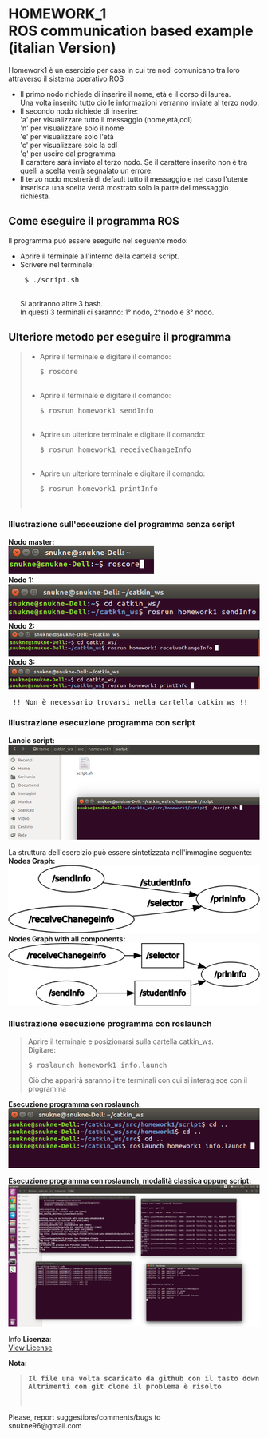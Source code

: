 # HOMEWORK_1<br>ROS communication based example (italian Version)

Homework1 è un esercizio per casa in cui tre nodi comunicano tra loro attraverso il sistema operativo ROS<br>
<html>
  <head>
  </head>
  <body>
    <ul>
      <li>
      Il primo nodo richiede di inserire il nome, età e il corso di laurea. <br>
      Una volta inserito tutto ciò le informazioni verranno inviate al terzo nodo.
      </li>
      <li>
      Il secondo nodo richiede di inserire: <br>
                                            'a' per visualizzare tutto il messaggio (nome,età,cdl) <br>
                                            'n' per visualizzare solo il nome <br>
                                            'e' per visualizzare solo l'età <br>
                                            'c' per visualizzare solo la cdl <br>
                                            'q' per uscire dal programma <br>
      Il carattere sarà inviato al terzo nodo. Se il carattere inserito non è tra quelli a scelta verrà segnalato un errore.
      </li>
      <li>
      Il terzo nodo mostrerà di default tutto il messaggio e nel caso l'utente inserisca una scelta verrà mostrato solo la parte del messaggio richiesta. <br>
      </li>
    </ul>
    <h2> Come eseguire il programma ROS </h2>
    Il programma può essere eseguito nel seguente modo:
    <ul>
      <li>
      Aprire il terminale all'interno della cartella script.
      </li>
      <li>
      Scrivere nel terminale:
      <pre> $ ./script.sh </pre> <br>
      Si apriranno altre 3 bash. <br>
      In questi 3 terminali ci saranno: 1° nodo, 2°nodo e 3° nodo. <br>
      </li>
    </ul>
    <h2> Ulteriore metodo per eseguire il programma </h2>
    <blockquote>
    <ul>
      <li>
        Aprire il terminale e digitare il comando: <br>
        <pre>$ roscore </pre> <br>
      </li>
      <li>
        Aprire il terminale e digitare il comando: <br>
        <pre>$ rosrun homework1 sendInfo </pre> <br>
      </li>
      <li>
        Aprire un ulteriore terminale e digitare il comando: <br>
        <pre>$ rosrun homework1 receiveChangeInfo </pre> <br>
      </li>
      <li>
        Aprire un ulteriore terminale e digitare il comando: <br>
        <pre>$ rosrun homework1 printInfo </pre> <br>
      </li>
    </ul>
    </blockquote>
    <h3> Illustrazione sull'esecuzione del programma <b>senza</b> script </h3>
  </body>
</html>

<!-- CAMBIARE SOLO IMMAGINE DEL SENDINFO -->
<b>Nodo master:</b> <br>
![node master](images/roscore.png) <br>
<b>Nodo 1:</b> <br>
![node 1](images/sendInfo.png) <br>
<b>Nodo 2:</b> <br>
![node 2](images/receiveInfo.png) <br>
<b>Nodo 3:</b> <br>
![node 3](images/printInfo.png) <br>

<pre> !! Non è necessario trovarsi nella cartella catkin_ws !!</pre>

<html>
  <head> </head>
  <body>
    <h3> Illustrazione esecuzione programma <b>con</b> script </h3>
  </body>
</html>

 <!-- DA MODIFICARE LE IMMAGINI -->
<b>Lancio script: </b> <br>
![script start](images/script.png) <br>

<!-- CAMBIARE IMMAGINE NODI -->
La struttura dell'esercizio può essere sintetizzata nell'immagine seguente:<br>
<b>Nodes Graph:</b> <br>
![node Graph](images/rosgraphOnlyNode.png) <br>
<b>Nodes Graph with all components: </b>
![Node Graph with all components](images/rosgraph.png) <br>

<html>
  <head> </head>
  <body>
    <h3> Illustrazione esecuzione programma con <b>roslaunch</b> </h3>
    <blockquote>
    <p>
    Aprire il terminale e posizionarsi sulla cartella catkin_ws. <br>
    Digitare:
    <pre>$ roslaunch homework1 info.launch </pre>
    Ciò che apparirà saranno i tre terminali con cui si interagisce con il programma
    </p>
    </blockquote>
  </body>
</html>


<b>Esecuzione programma con roslaunch: </b> <br>
![script esecuzione](images/infoLaunch.png) <br>

<b>Esecuzione programma con roslaunch, modalità classica oppure script: </b><br>
![Esecuzione programma](images/esecuzione.png)

Info <b>Licenza</b>: <br>
[View License](https://github.com/snukneLeo/homework1/blob/homework1.1/LICENSE)

<b>Nota: </b> <br>
<blockquote>
<pre><b>Il file una volta scaricato da github con il tasto download zip va ridenominato con il nome di homework1.
Altrimenti con git clone il problema è risolto
</pre></b><br>
</blockquote>
Please, report suggestions/comments/bugs to<br>
snukne96@gmail.com
